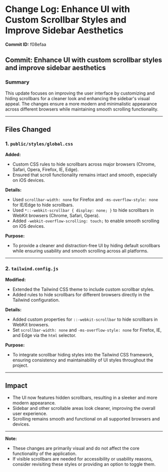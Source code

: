 # Change Log: Enhance UI with Custom Scrollbar Styles and Improve Sidebar Aesthetics

**Commit ID:** f08efaa

## Commit: Enhance UI with custom scrollbar styles and improve sidebar aesthetics

### Summary
This update focuses on improving the user interface by customizing and hiding scrollbars for a cleaner look and enhancing the sidebar's visual appeal. The changes ensure a more modern and minimalistic appearance across different browsers while maintaining smooth scrolling functionality.

---

## Files Changed

### 1. `public/styles/global.css`
**Added:**
- Custom CSS rules to hide scrollbars across major browsers (Chrome, Safari, Opera, Firefox, IE, Edge).
- Ensured that scroll functionality remains intact and smooth, especially on iOS devices.

**Details:**
- Used `scrollbar-width: none` for Firefox and `-ms-overflow-style: none` for IE/Edge to hide scrollbars.
- Used `*::-webkit-scrollbar { display: none; }` to hide scrollbars in WebKit browsers (Chrome, Safari, Opera).
- Added `-webkit-overflow-scrolling: touch;` to enable smooth scrolling on iOS devices.

**Purpose:**
- To provide a cleaner and distraction-free UI by hiding default scrollbars while ensuring usability and smooth scrolling across all platforms.

---

### 2. `tailwind.config.js`
**Modified:**
- Extended the Tailwind CSS theme to include custom scrollbar styles.
- Added rules to hide scrollbars for different browsers directly in the Tailwind configuration.

**Details:**
- Added custom properties for `::-webkit-scrollbar` to hide scrollbars in WebKit browsers.
- Set `scrollbar-width: none` and `-ms-overflow-style: none` for Firefox, IE, and Edge via the `html` selector.

**Purpose:**
- To integrate scrollbar hiding styles into the Tailwind CSS framework, ensuring consistency and maintainability of UI styles throughout the project.

---

## Impact
- The UI now features hidden scrollbars, resulting in a sleeker and more modern appearance.
- Sidebar and other scrollable areas look cleaner, improving the overall user experience.
- Scrolling remains smooth and functional on all supported browsers and devices.

---

**Note:**
- These changes are primarily visual and do not affect the core functionality of the application.
- If visible scrollbars are needed for accessibility or usability reasons, consider revisiting these styles or providing an option to toggle them. 